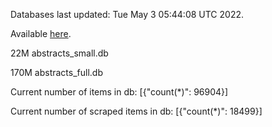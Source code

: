 Databases last updated: Tue May  3 05:44:08 UTC 2022. 

Available [here](https://github.com/cbeauhilton/ash-db/releases).


22M	abstracts_small.db

170M	abstracts_full.db

Current number of items in db:
[{"count(*)": 96904}]

Current number of scraped items in db:
[{"count(*)": 18499}]
